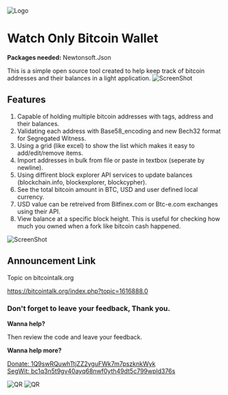 ![Logo](https://i.imgur.com/9FtfXzM.jpg)
# Watch Only Bitcoin Wallet

**Packages needed:** Newtonsoft.Json

This is a simple open source tool created to help keep track of bitcoin addresses and their balances in a light application.
![ScreenShot](https://i.imgur.com/013QHQ0.jpg)


## Features
1. Capable of holding multiple bitcoin addresses with tags, address and their balances.
2. Validating each address with Base58_encoding and new Bech32 format for Segregated Witness.
3. Using a grid (like excel) to show the list which makes it easy to add/edit/remove items.
4. Import addresses in bulk from file or paste in textbox (seperate by newline).
5. Using diffirent block explorer API services to update balances (blockchain.info, blockexplorer, blockcypher).
6. See the total bitcoin amount in BTC, USD and user defined local currency.
7. USD value can be retreived from Bitfinex.com or Btc-e.com exchanges using their API.
8. View balance at a specific block height. This is useful for checking how much you owned when a fork like bitcoin cash happened.

![ScreenShot](https://i.imgur.com/kskLnGh.jpg)


## Announcement Link
Topic on bitcointalk.org

https://bitcointalk.org/index.php?topic=1616888.0


### Don't forget to leave your feedback, Thank you.
**Wanna help?** 

Then review the code and leave your feedback.

**Wanna help more?**

[Donate: 1Q9swRQuwhTtjZZ2yguFWk7m7pszknkWyk](bitcoin:1Q9swRQuwhTtjZZ2yguFWk7m7pszknkWyk)  
[SegWit: bc1q3n5t9gv40ayq68nwf0yth49dt5c799wpld376s](bitcoin:bc1q3n5t9gv40ayq68nwf0yth49dt5c799wpld376s)

![QR](https://i.imgur.com/oz9UvFM.png)  ![QR](https://i.imgur.com/UMGQ2Ck.jpg)
